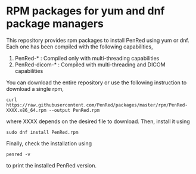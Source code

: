 # RPM packages for yum and dnf package managers

This repository provides rpm packages to install PenRed using yum or dnf. Each one has been
compiled with the following capabilities,

1. PenRed-* : Compiled only with multi-threading capabilities
2. PenRed-dicom-* : Compiled with multi-threading and DICOM capabilities

You can download the entire repository or use the following instruction to download a single rpm,

```console
curl https://raw.githubusercontent.com/PenRed/packages/master/rpm/PenRed-XXXX.x86_64.rpm --output PenRed.rpm
```
where XXXX depends on the desired file to download. Then, install it using

```
sudo dnf install PenRed.rpm
```

Finally, check the installation using 

```
penred -v
```
to print the installed PenRed version.
